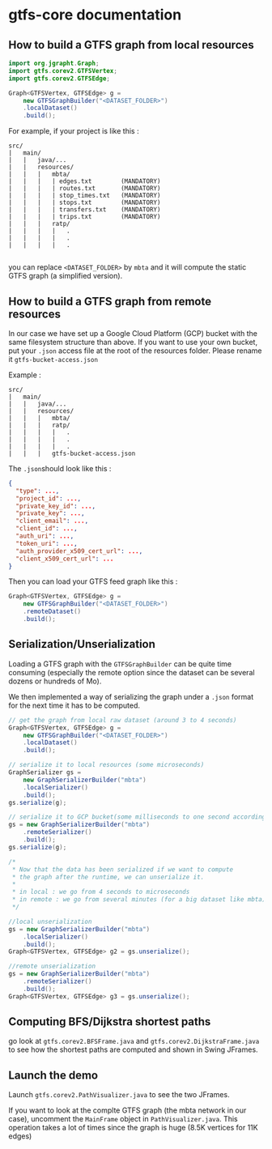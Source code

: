 # gtfs-core documentation

## How to build a GTFS graph from local resources 
```java
import org.jgrapht.Graph;
import gtfs.corev2.GTFSVertex;
import gtfs.corev2.GTFSEdge;

Graph<GTFSVertex, GTFSEdge> g = 
    new GTFSGraphBuilder("<DATASET_FOLDER>") 
    .localDataset()
    .build();
```

For example, if your project is like this :

```
src/
|   main/
|   |   java/...  
|   |   resources/
|   |   |   mbta/
|   |   |   | edges.txt        (MANDATORY)
|   |   |   | routes.txt       (MANDATORY)
|   |   |   | stop_times.txt   (MANDATORY)
|   |   |   | stops.txt        (MANDATORY)
|   |   |   | transfers.txt    (MANDATORY)
|   |   |   | trips.txt        (MANDATORY)
|   |   |   ratp/
|   |   |   |   .
|   |   |   |   .
|   |   |   |   .
    
```

you can replace `<DATASET_FOLDER>` by `mbta` and it will compute the static GTFS graph (a simplified version).

## How to build a GTFS graph from remote resources

In our case we have set up a Google Cloud Platform (GCP) bucket with the same filesystem structure than above. If you want to use your own bucket, put your `.json` access file at the root of the resources folder. Please rename it `gtfs-bucket-access.json`

Example : 

```
src/
|   main/
|   |   java/...  
|   |   resources/
|   |   |   mbta/
|   |   |   ratp/
|   |   |   |   .
|   |   |   |   .
|   |   |   |   .
|   |   |   gtfs-bucket-access.json
```

The `.json`should look like this :

```json
{
  "type": ...,
  "project_id": ...,
  "private_key_id": ...,
  "private_key": ...,
  "client_email": ...,
  "client_id": ...,
  "auth_uri": ...,
  "token_uri": ...,
  "auth_provider_x509_cert_url": ...,
  "client_x509_cert_url": ...
}
```

Then you can load your GTFS feed graph like this :
```java
Graph<GTFSVertex, GTFSEdge> g = 
    new GTFSGraphBuilder("<DATASET_FOLDER>") 
    .remoteDataset()
    .build();
```

## Serialization/Unserialization

Loading a GTFS graph with the `GTFSGraphBuilder` can be quite time consuming (especially the remote option since the dataset can be several dozens or hundreds of Mo).

We then implemented a way of serializing the graph under a `.json` format for the next time it has to be computed. 

```java
// get the graph from local raw dataset (around 3 to 4 seconds)
Graph<GTFSVertex, GTFSEdge> g = 
    new GTFSGraphBuilder("<DATASET_FOLDER>") 
    .localDataset()
    .build();

// serialize it to local resources (some microseconds)
GraphSerializer gs = 
    new GraphSerializerBuilder("mbta")
    .localSerializer()
    .build();        
gs.serialize(g);

// serialize it to GCP bucket(some milliseconds to one second according to your internet upload speed)
gs = new GraphSerializerBuilder("mbta")
    .remoteSerializer()
    .build();
gs.serialize(g);

/*
 * Now that the data has been serialized if we want to compute 
 * the graph after the runtime, we can unserialize it.
 * 
 * in local : we go from 4 seconds to microseconds
 * in remote : we go from several minutes (for a big dataset like mbta) to 1 second ! 
 */

//local unserialization
gs = new GraphSerializerBuilder("mbta")
    .localSerializer()
    .build();
Graph<GTFSVertex, GTFSEdge> g2 = gs.unserialize();

//remote unserialization
gs = new GraphSerializerBuilder("mbta")
    .remoteSerializer()
    .build();
Graph<GTFSVertex, GTFSEdge> g3 = gs.unserialize();
```

## Computing BFS/Dijkstra shortest paths

go look at `gtfs.corev2.BFSFrame.java` and `gtfs.corev2.DijkstraFrame.java` to see how the shortest paths are computed and shown in Swing JFrames.

## Launch the demo

Launch `gtfs.corev2.PathVisualizer.java` to see the two JFrames.

If you want to look at the complte GTFS graph (the mbta network in our case), uncomment the `MainFrame` object in `PathVisualizer.java`. This operation takes a lot of times since the graph is huge (8.5K vertices for 11K edges)